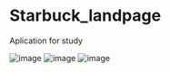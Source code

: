 # Starbuck_landpage
Aplication for study


![image](https://github.com/LuisFernando-hub/Starbuck_landpage/assets/84160974/7d20ae1a-a039-4fb8-87bb-1e5516abe7f9)
![image](https://github.com/LuisFernando-hub/Starbuck_landpage/assets/84160974/8d97b8d2-f126-40ea-a71f-4128b87c4e15)
![image](https://github.com/LuisFernando-hub/Starbuck_landpage/assets/84160974/af3c85ce-58f6-410b-8bcc-2c2150f2cff1)
